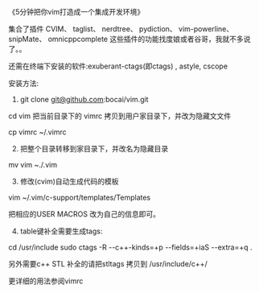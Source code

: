 《5分钟把你vim打造成一个集成开发环境》

集合了插件 CVIM、 taglist、 nerdtree、 pydiction、  vim-powerline、 snipMate、  omnicppcomplete
这些插件的功能找度娘或者谷哥，我就不多说了。。

还需在终端下安装的软件:exuberant-ctags(即ctags) , astyle, cscope

安装方法:

1) git clone git@github.com:bocai/vim.git 

 cd vim
把当前目录下的 vimrc 拷贝到用户家目录下，并改为隐藏文文件

cp vimrc ~/.vimrc

2) 把整个目录转移到家目录下，并改名为隐藏目录

mv vim ~./.vim

3) 修改(cvim)自动生成代码的模板

vim ~/.vim/c-support/templates/Templates

把相应的USER MACROS 改为自己的信息即可。

4) table键补全需要生成tags: 

cd /usr/include 
sudo ctags -R --c++-kinds=+p --fields=+iaS --extra=+q .

另外需要c++ STL 补全的请把stltags 拷贝到 /usr/include/c++/

更详细的用法参阅vimrc
